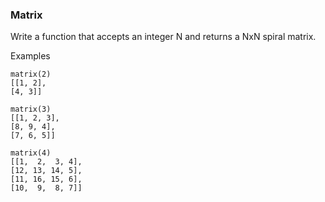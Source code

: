 ### Matrix

Write a function that accepts an integer N and returns a NxN spiral matrix.

Examples
```
matrix(2)
[[1, 2],
[4, 3]]

matrix(3)
[[1, 2, 3],
[8, 9, 4],
[7, 6, 5]]

matrix(4)
[[1,  2,  3, 4],
[12, 13, 14, 5],
[11, 16, 15, 6],
[10,  9,  8, 7]]
```